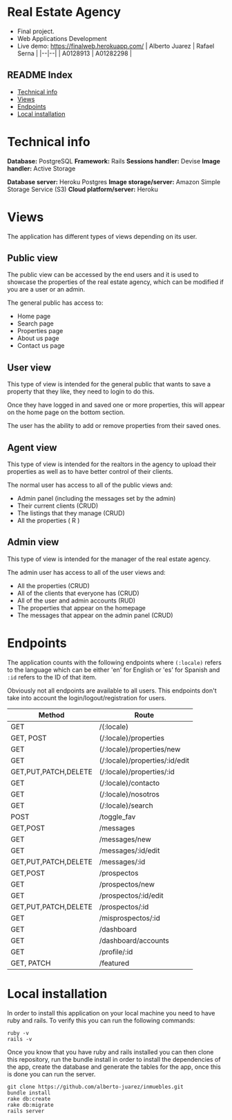 
# Real Estate Agency

- Final project.
- Web Applications Development
- Live demo: https://finalweb.herokuapp.com/
| Alberto Juarez | Rafael Serna |
|--|--|
| A0128913 | A01282298 |
## README Index
- [Technical info](#technical-info)
- [Views](#views)
- [Endpoints](#endpoints)
- [Local installation](#local-installation)
# Technical info
**Database:** PostgreSQL
**Framework:** Rails
**Sessions handler:** Devise
**Image handler:** Active Storage

**Database server:** Heroku Postgres
**Image storage/server:** Amazon Simple Storage Service (S3)
**Cloud platform/server:** Heroku


# Views

The application has different types of views depending on its user.

## Public view

The public view can be accessed by the end users and it is used to showcase the properties of the real estate agency, which can be modified if you are a user or an admin.

The general public has access to:

 - Home page
 - Search page
 - Properties page
 - About us page
 - Contact us page

## User view

This type of view is intended for the general public that wants to save a property that they like, they need to login to do this.

Once they have logged in and saved one or more properties, this will appear on the home page on the bottom section.

The user has the ability to add or remove properties from their saved ones.
## Agent view

This type of view is intended for the realtors in the agency to upload their properties as well as to have better control of their clients.

The normal user has access to all of the public views and:

 - Admin panel (including the messages set by the admin)
 - Their current clients (CRUD)
 - The listings that they manage (CRUD)
 - All the properties ( R )


## Admin view

This type of view is intended for the manager of the real estate agency.

The admin user has access to all of the user views and:

- All the properties (CRUD)
- All of the clients that everyone has (CRUD)
- All of the user and admin accounts (RUD)
- The properties that appear on the homepage
- The messages that appear on the admin panel (CRUD)

# Endpoints
The application counts with the following endpoints where `(:locale)` refers to the language which can be either 'en' for English or 'es' for Spanish and `:id` refers to the ID of that item.

Obviously not all endpoints are available to all users. This endpoints don't take into account the login/logout/registration for users.

| Method | Route |
|--|--|
| GET | /(:locale)|
| GET, POST | (/:locale)/properties |
| GET |  (/:locale)/properties/new |
| GET | (/:locale)/properties/:id/edit|
| GET,PUT,PATCH,DELETE | (/:locale)/properties/:id |
| GET | (/:locale)/contacto |
| GET | (/:locale)/nosotros |
| GET | (/:locale)/search |
| POST | /toggle_fav |
| GET,POST | /messages |
| GET | /messages/new |
| GET | /messages/:id/edit |
| GET,PUT,PATCH,DELETE | /messages/:id |
| GET,POST | /prospectos |
| GET | /prospectos/new |
| GET | /prospectos/:id/edit|
| GET,PUT,PATCH,DELETE | /prospectos/:id |
| GET | /misprospectos/:id |
| GET | /dashboard|
| GET | /dashboard/accounts|
| GET | /profile/:id|
| GET, PATCH | /featured|

# Local installation
In order to install this application on your local machine you need to have ruby and rails. To verify this you can run the following commands:

    ruby -v
    rails -v


Once you know that you have ruby and rails installed you can then clone this repository, run the bundle install in order to install the dependencies of the app, create the database and generate the tables for the app, once this is done you can run the server.

    git clone https://github.com/alberto-juarez/inmuebles.git
    bundle install
    rake db:create
    rake db:migrate
    rails server
